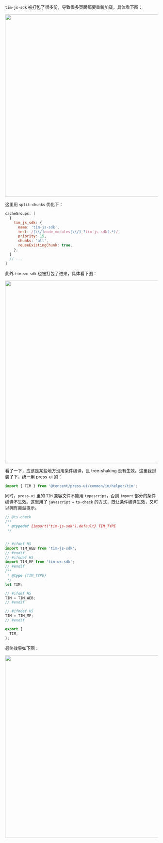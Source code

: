 `tim-js-sdk` 被打包了很多份，导致很多页面都要重新加载，具体看下图：

<img src="https://mike-1255355338.cos.ap-guangzhou.myqcloud.com/article/2024/3/own_mike_872d9c8596f2065736.png" width="600"/>

这里用 `split-chunks` 优化下：

```js
cacheGroups: [
  {
    tim_js_sdk: {
      name: 'tim-js-sdk',
      test: /[\\/]node_modules[\\/]_?tim-js-sdk(.*)/,
      priority: 15,
      chunks: 'all',
      reuseExistingChunk: true,
    },
  }
  // ...
]
```

此外 `tim-wx-sdk` 也被打包了进来，具体看下图：

<img src="https://mike-1255355338.cos.ap-guangzhou.myqcloud.com/article/2024/3/own_mike_4a50a773f82f8cece9.png" width="600"/>


看了一下，应该是某些地方没用条件编译，且 tree-shaking 没有生效。这里我封装了下，统一用 press-ui 的：

```ts
import { TIM } from '@tencent/press-ui/common/im/helper/tim';
```


同时，`press-ui` 里的 `TIM` 兼容文件不能用 `typescript`，否则 `import` 部分的条件编译不生效。这里用了 `javascript` + `ts-check` 的方式，既让条件编译生效，又可以拥有类型提示。

```js
// @ts-check
/**
 * @typedef {import("tim-js-sdk").default} TIM_TYPE
 */


// #ifdef H5
import TIM_WEB from 'tim-js-sdk';
// #endif
// #ifndef H5
import TIM_MP from 'tim-wx-sdk';
// #endif
/**
 * @type {TIM_TYPE}
 */
let TIM;

// #ifdef H5
TIM = TIM_WEB;
// #endif

// #ifndef H5
TIM = TIM_MP;
// #endif

export {
  TIM,
};
```

最终效果如下图：


<img src="https://mike-1255355338.cos.ap-guangzhou.myqcloud.com/article/2024/3/own_mike_0e01e3afb98ee7f80d.png" width="600"/>

